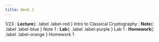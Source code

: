 ```yaml
---
title: Week 1
---
```


1/23
: **Lecture**{: .label .label-red } Intro to Classical Cryptography 
: **Note**{: .label .label-blue } Note 1
: **Lab**{: .label .label-purple } Lab 1
: **Homework**{: .label .label-orange } Homework 1
